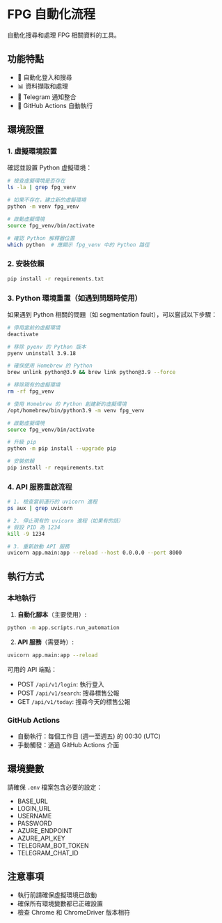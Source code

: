 # FPG 自動化流程

自動化搜尋和處理 FPG 相關資料的工具。

## 功能特點

- 🤖 自動化登入和搜尋
- 📊 資料擷取和處理
- 📱 Telegram 通知整合
- 🔄 GitHub Actions 自動執行

## 環境設置

### 1. 虛擬環境設置

確認並設置 Python 虛擬環境：

```bash
# 檢查虛擬環境是否存在
ls -la | grep fpg_venv

# 如果不存在，建立新的虛擬環境
python -m venv fpg_venv

# 啟動虛擬環境
source fpg_venv/bin/activate

# 確認 Python 解釋器位置
which python  # 應顯示 fpg_venv 中的 Python 路徑
```

### 2. 安裝依賴

```bash
pip install -r requirements.txt
```

### 3. Python 環境重置（如遇到問題時使用）

如果遇到 Python 相關的問題（如 segmentation fault），可以嘗試以下步驟：

```bash
# 停用當前的虛擬環境
deactivate

# 移除 pyenv 的 Python 版本
pyenv uninstall 3.9.18

# 確保使用 Homebrew 的 Python
brew unlink python@3.9 && brew link python@3.9 --force

# 移除現有的虛擬環境
rm -rf fpg_venv

# 使用 Homebrew 的 Python 創建新的虛擬環境
/opt/homebrew/bin/python3.9 -m venv fpg_venv

# 啟動虛擬環境
source fpg_venv/bin/activate

# 升級 pip
python -m pip install --upgrade pip

# 安裝依賴
pip install -r requirements.txt
```

### 4. API 服務重啟流程

```bash
# 1. 檢查當前運行的 uvicorn 進程
ps aux | grep uvicorn

# 2. 停止現有的 uvicorn 進程（如果有的話）
# 假設 PID 為 1234
kill -9 1234

# 3. 重新啟動 API 服務
uvicorn app.main:app --reload --host 0.0.0.0 --port 8000
```

## 執行方式

### 本地執行

1. **自動化腳本**（主要使用）:

```bash
python -m app.scripts.run_automation
```

2. **API 服務**（需要時）:

```bash
uvicorn app.main:app --reload
```

可用的 API 端點：

- POST `/api/v1/login`: 執行登入
- POST `/api/v1/search`: 搜尋標售公報
- GET `/api/v1/today`: 搜尋今天的標售公報

### GitHub Actions

- 自動執行：每個工作日 (週一至週五) 的 00:30 (UTC)
- 手動觸發：通過 GitHub Actions 介面

## 環境變數

請確保 `.env` 檔案包含必要的設定：

- BASE_URL
- LOGIN_URL
- USERNAME
- PASSWORD
- AZURE_ENDPOINT
- AZURE_API_KEY
- TELEGRAM_BOT_TOKEN
- TELEGRAM_CHAT_ID

## 注意事項

- 執行前請確保虛擬環境已啟動
- 確保所有環境變數都已正確設置
- 檢查 Chrome 和 ChromeDriver 版本相符

